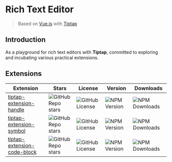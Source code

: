 # Rich Text Editor

> Based on [Vue.js](https://vuejs.org/) with [Tiptap](https://tiptap.dev/)

## Introduction

As a playground for rich text editors with **Tiptap**, committed to exploring and incubating various practical extensions.

## Extensions

| Extension | Stars | License | Version | Downloads |
| --- | --- | --- | --- | --- |
| [tiptap-extension-handle](https://github.com/vueditor/tiptap-extension-handle.git) | ![GitHub Repo stars](https://img.shields.io/github/stars/vueditor/tiptap-extension-handle?style=plastic) | ![GitHub License](https://img.shields.io/github/license/vueditor/tiptap-extension-handle?style=plastic) | ![NPM Version](https://img.shields.io/npm/v/%40vueditor%2Ftiptap-extension-handle?style=plastic) | ![NPM Downloads](https://img.shields.io/npm/dm/%40vueditor%2Ftiptap-extension-handle?style=plastic) |
| [tiptap-extension-symbol](https://github.com/vueditor/tiptap-extension-symbol.git) | ![GitHub Repo stars](https://img.shields.io/github/stars/vueditor/tiptap-extension-symbol?style=plastic) | ![GitHub License](https://img.shields.io/github/license/vueditor/tiptap-extension-symbol?style=plastic) | ![NPM Version](https://img.shields.io/npm/v/%40vueditor%2Ftiptap-extension-symbol?style=plastic) | ![NPM Downloads](https://img.shields.io/npm/dm/%40vueditor%2Ftiptap-extension-symbol?style=plastic) |
| [tiptap-extension-code-block](https://github.com/vueditor/tiptap-extension-code-block.git) | ![GitHub Repo stars](https://img.shields.io/github/stars/vueditor/tiptap-extension-code-block?style=plastic) | ![GitHub License](https://img.shields.io/github/license/vueditor/tiptap-extension-code-block?style=plastic) | ![NPM Version](https://img.shields.io/npm/v/%40vueditor%2Ftiptap-extension-code-block?style=plastic) | ![NPM Downloads](https://img.shields.io/npm/dm/%40vueditor%2Ftiptap-extension-code-block?style=plastic) |
